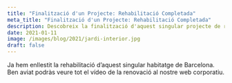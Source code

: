 ```yaml
---
title: "Finalització d'un Projecte: Rehabilitació Completada"
meta_title: "Finalització d'un Projecte: Rehabilitació Completada"
description: Descobreix la finalització d'aquest singular projecte de rehabilitació d'un habitatge a Barcelona. Estigueu atents per veure el vídeo complet de la renovació al nostre web corporatiu.
date: 2021-01-11
image: /images/blog/2021/jardi-interior.jpg
draft: false
---
```


Ja hem enllestit la rehabilitació d’aquest singular habitatge de Barcelona. Ben aviat podràs veure tot el vídeo de la renovació al nostre web corporatiu.

